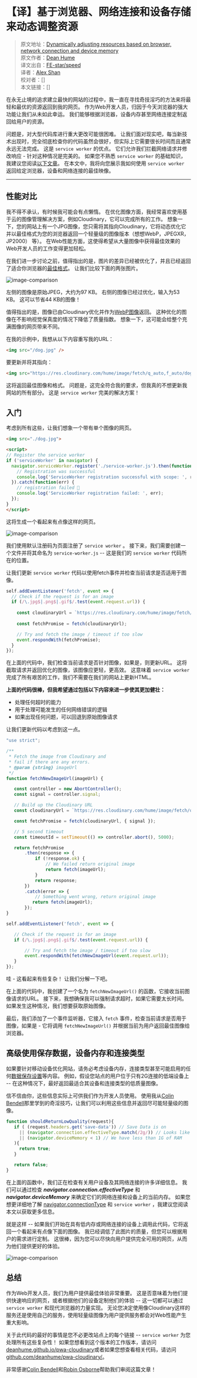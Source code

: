 # 【译】基于浏览器、网络连接和设备存储来动态调整资源

> 原文地址：[Dynamically adjusting resources based on browser, network connection and device memory](https://calendar.perfplanet.com/2018/dynamic-resources-browser-network-device-memory/)  
> 原文作者：[Dean Hume](https://deanhume.com/)  
> 译文出自：[FE-star/speed](https://github.com/FE-star/speed)  
> 译者：[Alex Shan](https://github.com/AlexShan2008)  
> 校对者：[]  
> 本文链接：[]  

在永无止境的追求建立最快的网站的过程中，我一直在寻找奇技淫巧的方法来将最轻和最优的资源返回到我的网页。 作为Web开发人员，归因于今天浏览器的强大功能让我们从未如此幸运。 我们能够根据浏览器，设备内存甚至网络连接定制返回给用户的资源。

问题是，对大型代码库进行重大更改可能很困难。 让我们面对现实吧，每当新技术出现时，完全彻底检查你的代码虽然会很好，但实际上它需要很长时间而且通常永远无法完成。 这是 `service worker` 的优点。 它们允许我们拦截网络请求并修改响应 - 针对这种情况是完美的。 如果您不熟悉 `service worker` 的基础知识，我建议您阅读[以下文章](https://developers.google.com/web/ilt/pwa/introduction-to-service-worker)。 在本文中，我将向您展示我如何使用 `service worker` 返回给定浏览器，设备和网络连接的最佳映像。

---

## 性能对比

我不得不承认，有时候我可能会有点懒惰。 在优化图像方面，我经常喜欢使用基于云的图像管理解决方案，例如Cloudinary，它可以完成所有的工作。 想象一下，您的网站上有一个JPG图像，您只需将其指向Cloudinary，它将动态优化它并以最佳格式为您的浏览器返回一个轻量级的图像版本（想想WebP，JPEGXR，JP2000） 等）。 在Web性能方面，这使得希望从大量图像中获得最佳效果的Web开发人员的工作变得更加轻松。

在我们进一步讨论之前，值得指出的是，图片的差异已经被优化了，并且已经返回了适合你浏览器的[最佳格式](https://calendar.perfplanet.com/2014/images-are-king-an-image-optimization-checklist-for-everyone-in-your-organization/)。 让我们比较下面的两张图片。

![image-comparison](./images/2018.11/image-comparison.jpg)

左侧的图像是原始JPEG，大约为97 KB。 右侧的图像已经过优化，输入为53 KB。 这可以节省44 KB的图像！

值得指出的是，图像已由Cloudinary优化并作为[WebP图像](https://developers.google.com/speed/webp/)返回。 这种优化的图像在不影响视觉保真度的情况下降低了质量指数。 想象一下，这可能会给整个充满图像的网页带来不同。

在我的示例中，我想从以下内容重写我的URL：

```html
<img src="/dog.jpg" />
```

要更新并将其指向：

```html
<img src="https://res.cloudinary.com/hume/image/fetch/q_auto,f_auto/dog.jpg" />
```

这将返回最佳图像和格式。 问题是，这完全符合我的要求，但我真的不想更新我网站的所有部分。 这是 `service worker` 完美的解决方案！

## 入门

考虑到所有这些，让我们想象一个带有单个图像的网页。

```html
<img src="./dog.jpg">

<script>
// Register the service worker
if ('serviceWorker' in navigator) {
  navigator.serviceWorker.register('./service-worker.js').then(function(registration) {
    // Registration was successful
    console.log('ServiceWorker registration successful with scope: ', registration.scope);
  }).catch(function(err) {
    // registration failed 🙁
    console.log('ServiceWorker registration failed: ', err);
  });
}
</script>
```

这将生成一个看起来有点像这样的网页。

![image-comparison](./images/2018.11/mobile-screenshot.png)

我们使用默认注册码为页面注册了 `service worker` 。 接下来，我们需要创建一个文件并将其命名为 `service-worker.js` -- 这是我们的 `service worker` 代码所在的位置。

让我们更新 `service worker` 代码以使用fetch事件并检查当前请求是否适用于图像。

```javascript
self.addEventListener('fetch', event => {
  // Check if the request is for an image
  if (/\.jpg$|.png$|.gif$/.test(event.request.url)) {
    
    const cloudinaryUrl = `https://res.cloudinary.com/hume/image/fetch/q_auto,f_auto/${imageUrl}`;
    
    const fetchPromise = fetch(cloudinaryUrl);

    // Try and fetch the image / timeout if too slow
    event.respondWith(fetchPromise);
  }
});
```

在上面的代码中，我们检查当前请求是否针对图像，如果是，则更新URL。 这将截取请求并返回优化的图像，该图像应更轻，更高效。 这意味着 `service worker` 完成了所有艰苦的工作，我们不需要在我们的网站上更新HTML。

**上面的代码很棒，但我希望通过包括以下内容来进一步使其更加健壮：**
- 处理任何超时的能力
- 用于处理可能发生的任何网络错误的逻辑
- 如果出现任何问题，可以回退到原始图像请求

让我们更新代码以考虑到这一点。

```javascript
"use strict";

/**
 * Fetch the image from Cloudinary and
 * fail if there are any errors.
 * @param {string} imageUrl
 */
function fetchNewImageUrl(imageUrl) {

   const controller = new AbortController();
   const signal = controller.signal;

   // Build up the Cloudinary URL
   const cloudinaryUrl = `https://res.cloudinary.com/hume/image/fetch/q_auto,f_auto/${imageUrl}`;

   const fetchPromise = fetch(cloudinaryUrl, { signal });

   // 5 second timeout
   const timeoutId = setTimeout(() => controller.abort(), 5000);

   return fetchPromise
       .then(response => {
           if (!response.ok) {
               // We failed return original image
               return fetch(imageUrl);
           }
           return response;
       })
       .catch(error => {
           // Something went wrong, return original image
          return fetch(imageUrl);
       });
}

self.addEventListener('fetch', event => {

   // Check if the request is for an image
   if (/\.jpg$|.png$|.gif$/.test(event.request.url)) {

       // Try and fetch the image / timeout if too slow
       event.respondWith(fetchNewImageUrl(event.request.url));
   }
});
```

哇 - 这看起来有些复杂！ 让我们分解一下吧。

在上面的代码中，我创建了一个名为 `fetchNewImageUrl()` 的函数，它接收当前图像请求的URL。 接下来，我想确保我可以强制请求超时，如果它需要太长时间。 如果发生这种情况，我们想要获取原始图像。

最后，我们添加了一个事件监听器，它接入 `fetch` 事件，检查当前请求是否用于图像，如果是 - 它将调用 `fetchNewImageUrl()` 并根据当前为用户返回最佳图像给浏览器。

## 高级使用保存数据，设备内存和连接类型

如果要针对移动设备优化网站，请务必考虑设备内存，连接类型甚至可能启用的任何[数据保存设置](https://calendar.perfplanet.com/2018/data-shaver-strategies/)等内容。 例如，假设您站点的用户位于只有2G连接的低端设备上 -- 在这种情况下，最好返回最适合其设备和连接类型的低质量图像。

信不信由你，这些信息实际上可供我们作为开发人员使用。 使用我从[Colin Bendell](https://www.bendell.ca/)那里学到的奇淫技巧，让我们可以利用这些信息并返回尽可能轻量级的图像。

```javascript
function shouldReturnLowQuality(request){
   if ( (request.headers.get('save-data')) // Save Data is on
     || (navigator.connection.effectiveType.match(/2g/)) // Looks like a 2G connection
     || (navigator.deviceMemory < 1) // We have less than 1G of RAM
   ){
     return true;
   }

   return false;
}
```

在上面的函数中，我们正在检查有关用户设备及其网络连接的许多详细信息。 我们可以通过检查 ***navigator.connection.effectiveType*** 和 ***navigator.deviceMemory*** 来确定它们的网络连接和设备上的当前内存。 如果您想更详细地了解 [navigator.connectionType](https://deanhume.com/dynamic-resources-using-the-network-information-api-and-service-workers/) 和 `service worker` ，我建议您阅读本文以获取更多信息。

就是这样 -- 如果我们开始在具有低内存或网络连接的设备上调用此代码，它将返回一个看起来有点像下面的图像。 我已经调低了此图片的质量，但您可以根据用户的需求进行定制。 这很棒，因为您可以尽快向用户提供完全可用的网页，从而为他们提供更好的体验。

![image-comparison](./images/2018.11/dog-low-quality.jpg)

## 总结

作为Web开发人员，我们为用户提供最佳体验非常重要。 这是否意味着为他们提供快速响应的网页，或者根据他们的设备定制他们的体验 -- 这一切都可以通过 `service worker` 和现代浏览器的力量实现。 无论您决定使用像Cloudinary这样的服务还是使用自己的服务，使用轻量级图像为用户提供服务都会对Web性能产生重大影响。

关于此代码的最好的事情是您不必更改站点上的每个链接 --  `service worker` 为您处理所有这些复杂性！ 如果您想看到这个版本的工作版本，请访问[deanhume.github.io/pwa-cloudinary](https://deanhume.github.io/pwa-cloudinary/)或者如果您想查看相关代码，请访问[github.com/deanhume/pwa-cloudinary/](https://github.com/deanhume/pwa-cloudinary)。

非常感谢[Colin Bendell](https://www.bendell.ca/)和[Robin Osborne](https://www.robinosborne.co.uk/)帮助我们审阅这篇文章！

